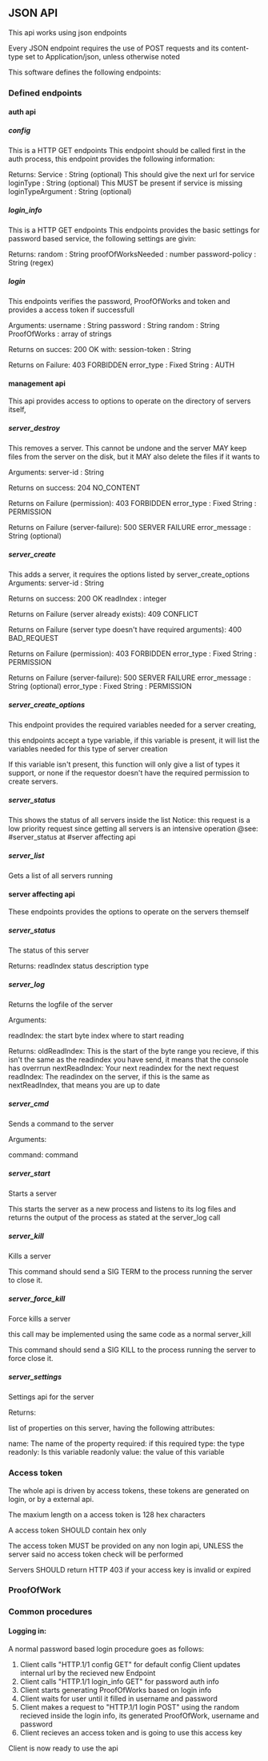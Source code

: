 ## JSON API
This api works using json endpoints

Every JSON endpoint requires the use of POST requests and its content-type set to Application/json, unless otherwise noted

This software defines the following endpoints:
### Defined endpoints
#### auth api
##### config
This is a HTTP GET endpoints
This endpoint should be called first in the auth process, this endpoint provides the following information:

Returns:
Service : String (optional)
    This should give the next url for service
loginType : String (optional)
    This MUST be present if service is missing
loginTypeArgument : String (optional)
    


##### login_info
This is a HTTP GET endpoints
This endpoints provides the basic settings for password based service, the following settings are givin:

Returns:
random : String
proofOfWorksNeeded : number
password-policy : String (regex)


##### login
This endpoints verifies the password, ProofOfWorks and token and provides a access token if successfull

Arguments:
username : String
password : String
random : String
ProofOfWorks : array of strings

Returns on succes: 
200 OK with:
session-token : String

Returns on Failure:
403 FORBIDDEN
error_type : Fixed String : AUTH


#### management api
This api provides access to options to operate on the directory of servers itself, 


##### server_destroy
This removes a server. This cannot be undone and the server MAY keep files from the server on the disk, but it MAY also delete the files if it wants to

Arguments:
server-id : String

Returns on success:
204 NO_CONTENT

Returns on Failure (permission):
403 FORBIDDEN
error_type : Fixed String : PERMISSION

Returns on Failure (server-failure):
500 SERVER FAILURE
error_message : String (optional)


##### server_create
This adds a server, it requires the options listed by server_create_options
Arguments:
server-id : String

Returns on success:
200 OK
readIndex : integer

Returns on Failure (server already exists):
409 CONFLICT

Returns on Failure (server type doesn't have required arguments):
400 BAD_REQUEST

Returns on Failure (permission):
403 FORBIDDEN
error_type : Fixed String : PERMISSION

Returns on Failure (server-failure):
500 SERVER FAILURE
error_message : String (optional)
error_type : Fixed String : PERMISSION


##### server_create_options
This endpoint provides the required variables needed for a server creating,

this endpoints accept a type variable, if this variable is present, it will list the variables needed for this type of server creation

If this variable isn't present, this function will only give a list of types it support, or none if the requestor doesn't have the required permission to create servers.
##### server_status
This shows the status of all servers inside the list
Notice: this request is a low priority request since getting all servers is an intensive operation
@see: #server_status at #server affecting api
##### server_list
Gets a list of all servers running
#### server affecting api
These endpoints provides the options to operate on the servers themself
##### server_status
The status of this server

Returns:
readIndex
status
description
type
##### server_log
Returns the logfile of the server

Arguments:

readIndex: the start byte index where to start reading

Returns:
oldReadIndex:
  This is the start of the byte range you recieve, if this isn't the same as the readindex you have send, it means that the console has overrrun
nextReadIndex:
  Your next readindex for the next request
readIndex:
  The readindex on the server, if this is the same as nextReadIndex, that means you are up to date
##### server_cmd
Sends a command to the server

Arguments:

command: command
##### server_start
Starts a server

This starts the server as a new process and listens to its log files and returns the output of the process as stated at the server_log call
##### server_kill
Kills a server

This command should send a SIG TERM to the process running the server to close it.
##### server_force_kill
Force kills a server

this call may be implemented using the same code as a normal server_kill

This command should send a SIG KILL to the process running the server to force close it.
##### server_settings
Settings api for the server

Returns:

list of properties on this server, having the following attributes:

name: The name of the property
required: if this required
type: the type
readonly: Is this variable readonly
value: the value of this variable
### Access token
The whole api is driven by access tokens, these tokens are generated on login, or by a external api.

The maxium length on a access token is 128 hex characters

A access token SHOULD contain hex only

The access token MUST be provided on any non login api, UNLESS the server said no access token check will be performed

Servers SHOULD return HTTP 403 if your access key is invalid or expired
### ProofOfWork
### Common procedures
#### Logging in:

A normal password based login procedure goes as follows:

1. Client calls "HTTP.1/1 config GET" for default config
   Client updates internal url by the recieved new Endpoint
2. Client calls "HTTP.1/1 login_info GET" for password auth info
3. Client starts generating ProofOfWorks based on login info
4. Client waits for user until it filled in username and password
5. Client makes a request to "HTTP.1/1 login POST" using the random recieved inside the login info, its generated ProofOfWork, username and password
6. Client recieves an access token and is going to use this access key

Client is now ready to use the api
